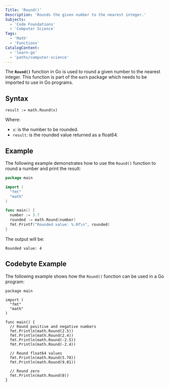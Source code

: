 ```yaml
---
Title: 'Round()'
Description: 'Rounds the given number to the nearest integer.'
Subjects:
  - 'Code Foundations'
  - 'Computer Science'
Tags:
  - 'Math'
  - 'Functions'
CatalogContent:
  - 'learn-go'
  - 'paths/computer-science'
---
```


The **`Round()`** function in Go is used to round a given number to the nearest integer. This function is part of the `math` package which needs to be imported to use in Go programs.

## Syntax

```pseudo
result := math.Round(x)
```

Where:

- `x`: is the number to be rounded.
- `result`: is the rounded value returned as a float64.

## Example

The following example demonstrates how to use the `Round()` function to round a number and print the result:

```go
package main

import (
  "fmt"
  "math"
)

func main() {
  number := 3.7
  rounded := math.Round(number)
  fmt.Printf("Rounded value: %.0f\n", rounded)
}
```

The output will be:

```shell
Rounded value: 4
```

## Codebyte Example

The following example shows how the `Round()` function can be used in a Go program:

```codebyte/golang
package main

import (
  "fmt"
  "math"
)

func main() {
  // Round positive and negative numbers
  fmt.Println(math.Round(2.5))
  fmt.Println(math.Round(2.4))
  fmt.Println(math.Round(-2.5))
  fmt.Println(math.Round(-2.4))

  // Round float64 values
  fmt.Println(math.Round(5.78))
  fmt.Println(math.Round(9.01))

  // Round zero
  fmt.Println(math.Round(0))
}
```
